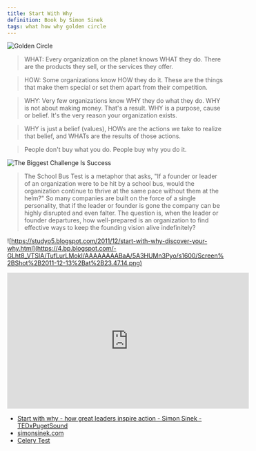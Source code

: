 ```yaml
---
title: Start With Why
definition: Book by Simon Sinek
tags: what how why golden circle
---
```


![Golden Circle](https://simonsinek.com/wp-content/uploads/2018/10/SWW_Illustrations_GCandBio-e1538682737492.jpg)

> WHAT: Every organization on the planet knows WHAT they do. There are the
> products they sell, or the services they offer.

> HOW: Some organizations know HOW they do it. These are the things that make
> them special or set them apart from their competition.

> WHY: Very few organizations know WHY they do what they do. WHY is not about
> making money. That's a result. WHY is a purpose, cause or belief. It's the
> very reason your organization exists.

> WHY is just a belief (values), HOWs are the actions we take to realize that
> belief, and WHATs are the results of those actions.

> People don't buy what you do. People buy why you do it.

![The Biggest Challenge Is Success](https://paulminors.com/wp-content/uploads/2014/10/The-Split.png)

> The School Bus Test is a metaphor that asks, "If a founder or leader of an
> organization were to be hit by a school bus, would the organization continue
> to thrive at the same pace without them at the helm?" So many companies are
> built on the force of a single personality, that if the leader or founder is
> gone the company can be highly disrupted and even falter. The question is,
> when the leader or founder departures, how well-prepared is an organization to
> find effective ways to keep the founding vision alive indefinitely?

![https://studyo5.blogspot.com/2011/12/start-with-why-discover-your-why.html](https://4.bp.blogspot.com/-GLht8_VTSlA/TufLurLMokI/AAAAAAAABaA/5A3HUMn3Pyo/s1600/Screen%2BShot%2B2011-12-13%2Bat%2B23.47.14.png)

<iframe width="560" height="315" src="https://www.youtube.com/embed/u4ZoJKF_VuA" frameborder="0" allow="accelerometer; autoplay; encrypted-media; gyroscope; picture-in-picture" allowfullscreen></iframe>

- [Start with why - how great leaders inspire action - Simon Sinek - TEDxPugetSound](https://youtu.be/u4ZoJKF_VuA)
- [simonsinek.com](https://simonsinek.com/)
- [Celery Test](https://youtu.be/k_8gZnpKuLI?t=86)
